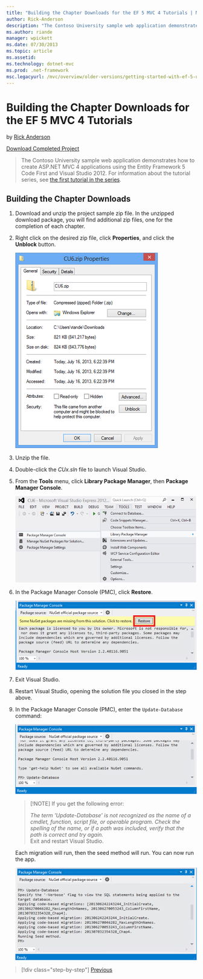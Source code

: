 ```yaml
---
title: "Building the Chapter Downloads for the EF 5 MVC 4 Tutorials | Microsoft Docs"
author: Rick-Anderson
description: "The Contoso University sample web application demonstrates how to create ASP.NET MVC 4 applications using the Entity Framework 5 Code First and Visual Studio..."
ms.author: riande
manager: wpickett
ms.date: 07/30/2013
ms.topic: article
ms.assetid: 
ms.technology: dotnet-mvc
ms.prod: .net-framework
msc.legacyurl: /mvc/overview/older-versions/getting-started-with-ef-5-using-mvc-4/building-the-ef5-mvc4-chapter-downloads
---
```

Building the Chapter Downloads for the EF 5 MVC 4 Tutorials
====================
by [Rick Anderson](https://github.com/Rick-Anderson)

[Download Completed Project](http://code.msdn.microsoft.com/Getting-Started-with-dd0e2ed8)

> The Contoso University sample web application demonstrates how to create ASP.NET MVC 4 applications using the Entity Framework 5 Code First and Visual Studio 2012. For information about the tutorial series, see [the first tutorial in the series](creating-an-entity-framework-data-model-for-an-asp-net-mvc-application.md).


## Building the Chapter Downloads

1. Download and unzip the  project sample zip file. In the unzipped download package, you will find additional zip files, one for the completion of each chapter.
2. Right click on the desired zip file, click **Properties**, and click the **Unblock** button.  
  
    ![](building-the-ef5-mvc4-chapter-downloads/_static/image1.png)
3. Unzip the file.
4. Double-click the *CUx.sln* file to launch Visual Studio.
5. From the **Tools** menu, click **Library Package Manager**, then **Package Manager Console**.  
  
    ![](building-the-ef5-mvc4-chapter-downloads/_static/image2.png)
6. In the Package Manager Console (PMC), click **Restore**.  
  
    ![](building-the-ef5-mvc4-chapter-downloads/_static/image3.png)
7. Exit Visual Studio.
8. Restart Visual Studio, opening the solution file you closed in the step above.
9. In the Package Manager Console (PMC), enter the `Update-Database` command:  
  
    ![](building-the-ef5-mvc4-chapter-downloads/_static/image4.png)  

    > [!NOTE] If you get the following error:  
    >   
    >  *The term 'Update-Database' is not recognized as the name of a cmdlet, function, script file, or operable program. Check the spelling of the name, or if a path was included, verify that the path is correct and try again.*  
    > Exit and restart Visual Studio.

    Each migration will run, then the seed method will run. You can now run the app.

    ![](building-the-ef5-mvc4-chapter-downloads/_static/image5.png)

>[!div class="step-by-step"]
[Previous](advanced-entity-framework-scenarios-for-an-mvc-web-application.md)